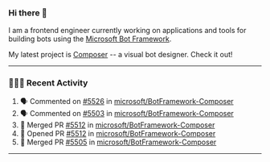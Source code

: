 ### Hi there 👋

I am a frontend engineer currently working on applications and tools for building bots using the [Microsoft Bot Framework](https://dev.botframework.com/).

My latest project is [Composer](https://github.com/microsoft/BotFramework-Composer) -- a visual bot designer. Check it out!

---

### 👨🏻‍💻 Recent Activity

<!--START_SECTION:activity-->
1. 🗣 Commented on [#5526](https://github.com/microsoft/BotFramework-Composer/issues/5526) in [microsoft/BotFramework-Composer](https://github.com/microsoft/BotFramework-Composer)
2. 🗣 Commented on [#5503](https://github.com/microsoft/BotFramework-Composer/issues/5503) in [microsoft/BotFramework-Composer](https://github.com/microsoft/BotFramework-Composer)
3. 🎉 Merged PR [#5512](https://github.com/microsoft/BotFramework-Composer/pull/5512) in [microsoft/BotFramework-Composer](https://github.com/microsoft/BotFramework-Composer)
4. 💪 Opened PR [#5512](https://github.com/microsoft/BotFramework-Composer/pull/5512) in [microsoft/BotFramework-Composer](https://github.com/microsoft/BotFramework-Composer)
5. 🎉 Merged PR [#5505](https://github.com/microsoft/BotFramework-Composer/pull/5505) in [microsoft/BotFramework-Composer](https://github.com/microsoft/BotFramework-Composer)
<!--END_SECTION:activity-->

---

<!--
**a-b-r-o-w-n/a-b-r-o-w-n** is a ✨ _special_ ✨ repository because its `README.md` (this file) appears on your GitHub profile.

Here are some ideas to get you started:

- 🔭 I’m currently working on ...
- 🌱 I’m currently learning ...
- 👯 I’m looking to collaborate on ...
- 🤔 I’m looking for help with ...
- 💬 Ask me about ...
- 📫 How to reach me: ...
- 😄 Pronouns: ...
- ⚡ Fun fact: ...
-->

